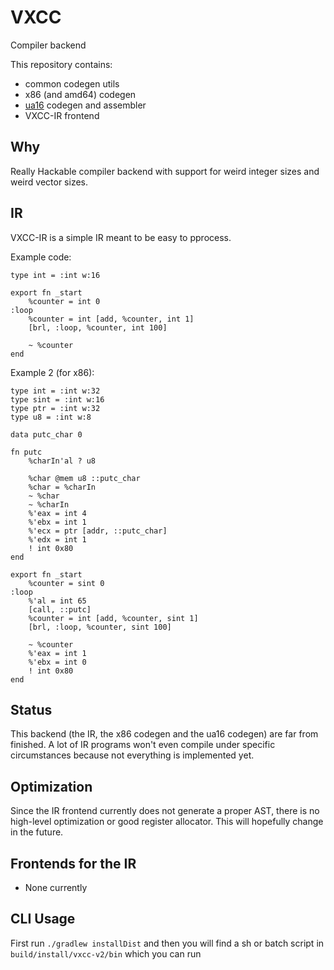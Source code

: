 # VXCC
Compiler backend

This repository contains:
- common codegen utils
- x86 (and amd64) codegen
- [ua16](https://github.com/alex-s168/ua16) codegen and assembler
- VXCC-IR frontend

## Why
Really Hackable compiler backend with support for weird integer sizes and weird vector sizes.

## IR
VXCC-IR is a simple IR meant to be easy to pprocess.

Example code:
```
type int = :int w:16

export fn _start
    %counter = int 0
:loop
    %counter = int [add, %counter, int 1]
    [brl, :loop, %counter, int 100]
    
    ~ %counter
end
```
Example 2 (for x86):
```
type int = :int w:32
type sint = :int w:16
type ptr = :int w:32
type u8 = :int w:8

data putc_char 0

fn putc
    %charIn'al ? u8

    %char @mem u8 ::putc_char
    %char = %charIn
    ~ %char
    ~ %charIn
    %'eax = int 4
    %'ebx = int 1
    %'ecx = ptr [addr, ::putc_char]
    %'edx = int 1
    ! int 0x80
end

export fn _start
    %counter = sint 0
:loop
    %'al = int 65
    [call, ::putc]
    %counter = int [add, %counter, sint 1]
    [brl, :loop, %counter, sint 100]
    
    ~ %counter
    %'eax = int 1
    %'ebx = int 0
    ! int 0x80
end
```

## Status
This backend (the IR, the x86 codegen and the ua16 codegen) are far from finished.
A lot of IR programs won't even compile under specific circumstances
because not everything is implemented yet.

## Optimization
Since the IR frontend currently does not generate a proper AST,
there is no high-level optimization or good register allocator.
This will hopefully change in the future.

## Frontends for the IR
- None currently

## CLI Usage
First run `./gradlew installDist`
and then you will find a sh or batch script in `build/install/vxcc-v2/bin` which you can run